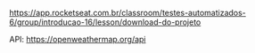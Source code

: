 https://app.rocketseat.com.br/classroom/testes-automatizados-6/group/introducao-16/lesson/download-do-projeto

API: https://openweathermap.org/api